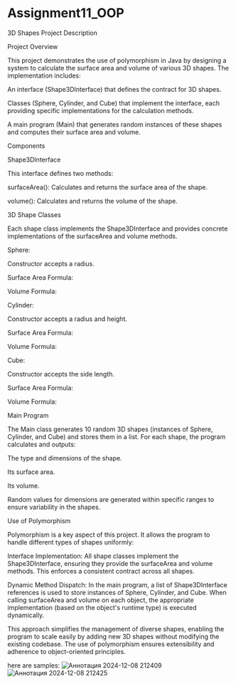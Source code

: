 ﻿# Assignment11_OOP
3D Shapes Project Description

Project Overview

This project demonstrates the use of polymorphism in Java by designing a system to calculate the surface area and volume of various 3D shapes. The implementation includes:

An interface (Shape3DInterface) that defines the contract for 3D shapes.

Classes (Sphere, Cylinder, and Cube) that implement the interface, each providing specific implementations for the calculation methods.

A main program (Main) that generates random instances of these shapes and computes their surface area and volume.

Components

Shape3DInterface

This interface defines two methods:

surfaceArea(): Calculates and returns the surface area of the shape.

volume(): Calculates and returns the volume of the shape.

3D Shape Classes

Each shape class implements the Shape3DInterface and provides concrete implementations of the surfaceArea and volume methods.

Sphere:

Constructor accepts a radius.

Surface Area Formula: 

Volume Formula: 

Cylinder:

Constructor accepts a radius and height.

Surface Area Formula: 

Volume Formula: 

Cube:

Constructor accepts the side length.

Surface Area Formula: 

Volume Formula: 

Main Program

The Main class generates 10 random 3D shapes (instances of Sphere, Cylinder, and Cube) and stores them in a list. For each shape, the program calculates and outputs:

The type and dimensions of the shape.

Its surface area.

Its volume.

Random values for dimensions are generated within specific ranges to ensure variability in the shapes.

Use of Polymorphism

Polymorphism is a key aspect of this project. It allows the program to handle different types of shapes uniformly:

Interface Implementation: All shape classes implement the Shape3DInterface, ensuring they provide the surfaceArea and volume methods. This enforces a consistent contract across all shapes.

Dynamic Method Dispatch: In the main program, a list of Shape3DInterface references is used to store instances of Sphere, Cylinder, and Cube. When calling surfaceArea and volume on each object, the appropriate implementation (based on the object's runtime type) is executed dynamically.

This approach simplifies the management of diverse shapes, enabling the program to scale easily by adding new 3D shapes without modifying the existing codebase. The use of polymorphism ensures extensibility and adherence to object-oriented principles.



here are samples:
![Аннотация 2024-12-08 212409](https://github.com/user-attachments/assets/7238c72b-2482-4c64-8403-ee31274de792)
![Аннотация 2024-12-08 212425](https://github.com/user-attachments/assets/960563a2-f739-4a53-8f8b-c8a67ebc5bff)




